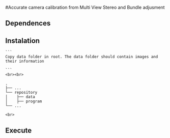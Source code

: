 #Accurate camera calibration from Multi View Stereo and Bundle adjusment 
## Dependences 

## Instalation 
    ```
    Copy data folder in root. The data folder should contain images and their information
    
    ```
    <br><br>

    .
    ├── ...
    └── repository                   
    │    ├── data
    │    ├── program                  
    └── ...

    <br>
## Execute

